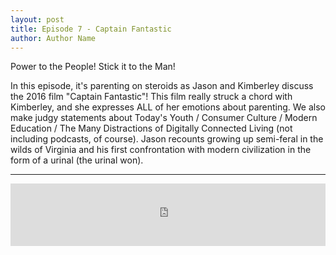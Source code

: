 ```yaml
---
layout: post
title: Episode 7 - Captain Fantastic
author: Author Name
---
```


Power to the People! Stick it to the Man!

In this episode, it's parenting on steroids as Jason and Kimberley discuss the 2016 film "Captain Fantastic"! This film really struck a chord with Kimberley, and she expresses ALL of her emotions about parenting. We also make judgy statements about Today's Youth / Consumer Culture / Modern Education / The Many Distractions of Digitally Connected Living (not including podcasts, of course).  Jason recounts growing up semi-feral in the wilds of Virginia and his first confrontation with modern civilization in the form of a urinal (the urinal won).

----- 

<iframe src="https://www.podbean.com/media/player/8bxev-74c05b?from=yiiadmin&skin=1&btn-skin=104&share=1&fonts=Helvetica&auto=0&download=0&rtl=0" scrolling="no" data-name="pb-iframe-player" width="100%" height="100" frameborder="0"></iframe>

